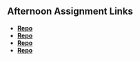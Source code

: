 ## Afternoon Assignment Links

* **[Repo](https://github.com/tylermarcott/gameNight)**
* **[Repo](https://github.com/tylermarcott/vendingMachine)**
* **[Repo](https://github.com/tylermarcott/gregslistMVC)**
* **[Repo](https://github.com/tylermarcott/fumbleBumble)**
